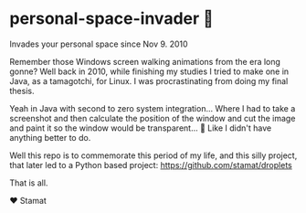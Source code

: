 # personal-space-invader 👾
Invades your personal space since Nov 9. 2010

Remember those Windows screen walking animations from the era long gonne? Well back in 2010, while finishing my studies I tried to make one in Java, as a tamagotchi, for Linux. I was procrastinating from doing my final thesis.

Yeah in Java with second to zero system integration... Where I had to take a screenshot and then calculate the position of the window and cut the image and paint it so the window would be transparent... 🤣 Like I didn't have anything better to do.

Well this repo is to commemorate this period of my life, and this silly project, that later led to a Python based project: https://github.com/stamat/droplets

That is all.

❤️ Stamat
